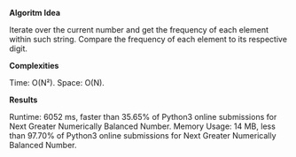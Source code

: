 **Algoritm Idea**

Iterate over the current number and get the 
frequency of each element within such string. 
Compare the frequency of each element to its respective 
digit. 

**Complexities**

Time: O(N²).
Space: O(N).

**Results**

Runtime: 6052 ms, faster than 35.65% of Python3 online submissions for Next Greater Numerically Balanced Number.
Memory Usage: 14 MB, less than 97.70% of Python3 online submissions for Next Greater Numerically Balanced Number.
